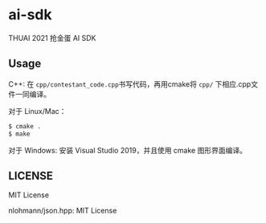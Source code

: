 # ai-sdk

THUAI 2021 抢金蛋 AI SDK

## Usage

C++: 在 `cpp/contestant_code.cpp`书写代码，再用cmake将 `cpp/` 下相应.cpp文件一同编译。

对于 Linux/Mac：
```bash
$ cmake .
$ make
```

对于 Windows: 安装 Visual Studio 2019，并且使用 cmake 图形界面编译。

## LICENSE

MIT License

nlohmann/json.hpp: MIT License
